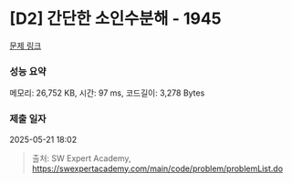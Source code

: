 # [D2] 간단한 소인수분해 - 1945 

[문제 링크](https://swexpertacademy.com/main/code/problem/problemDetail.do?contestProbId=AV5Pl0Q6ANQDFAUq) 

### 성능 요약

메모리: 26,752 KB, 시간: 97 ms, 코드길이: 3,278 Bytes

### 제출 일자

2025-05-21 18:02



> 출처: SW Expert Academy, https://swexpertacademy.com/main/code/problem/problemList.do